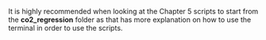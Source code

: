 It is highly recommended when looking at the Chapter 5 scripts to start from the **co2_regression** folder as that has more explanation on how to use the terminal in order to use the scripts.
